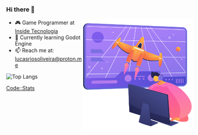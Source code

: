 ### Hi there 👋

<img align="right" src="dev.png" width="300"/>

- 🎮 Game Programmer at [Inside Tecnologia](https://insidetecnologia.com/)
- 👾 Currently learning Godot Engine
- 📫 Reach me at: lucasriosoliveira@proton.me


![Top Langs](https://github-readme-stats.vercel.app/api/top-langs/?username=lucasfaesa&layout=compact&theme=calm)

[Code::Stats](https://codestats.net/users/lukeibol)
<!--
**lucasfaesa/lucasfaesa** is a ✨ _special_ ✨ repository because its `README.md` (this file) appears on your GitHub profile.

Here are some ideas to get you started:

- 🔭 I’m currently working on ...
- 🌱 I’m currently learning ...
- 👯 I’m looking to collaborate on ...
- 🤔 I’m looking for help with ...
- 💬 Ask me about ...
- 📫 How to reach me: ...
- 😄 Pronouns: ...
- ⚡ Fun fact: ...
-->
